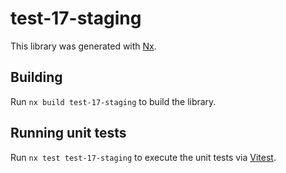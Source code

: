 # test-17-staging

This library was generated with [Nx](https://nx.dev).

## Building

Run `nx build test-17-staging` to build the library.

## Running unit tests

Run `nx test test-17-staging` to execute the unit tests via [Vitest](https://vitest.dev/).
